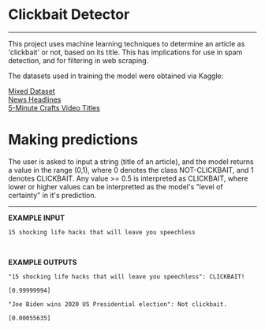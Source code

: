 # Clickbait Detector
***
This project uses machine learning techniques to determine an article as 'clickbait' or not, based on its title. This has implications for use in spam detection, and for filtering in web scraping. 

The datasets used in training the model were obtained via Kaggle:

[Mixed Dataset](https://www.kaggle.com/datasets/amananandrai/clickbait-dataset?select=clickbait_data.csv) <br>
[News Headlines](https://www.kaggle.com/datasets/therohk/million-headlines) <br>
[5-Minute Crafts Video Titles](https://www.kaggle.com/datasets/shivamb/5minute-crafts-video-views-dataset)
<br>
# Making predictions
The user is asked to input a string (title of an article), and the model returns a value in the range (0,1), 
where 0 denotes the class NOT-CLICKBAIT, and 1 denotes CLICKBAIT. Any value >= 0.5 is interpreted as CLICKBAIT, 
where lower or higher values can be interpretted as the model's "level of certainty" in it's prediction. 
<br>
***
**EXAMPLE INPUT**
```
15 shocking life hacks that will leave you speechless
```
<br>

**EXAMPLE OUTPUTS**
```
"15 shocking life hacks that will leave you speechless": CLICKBAIT!

[0.99999994]
```
```
"Joe Biden wins 2020 US Presidential election": Not clickbait.

[0.00055635]
```


